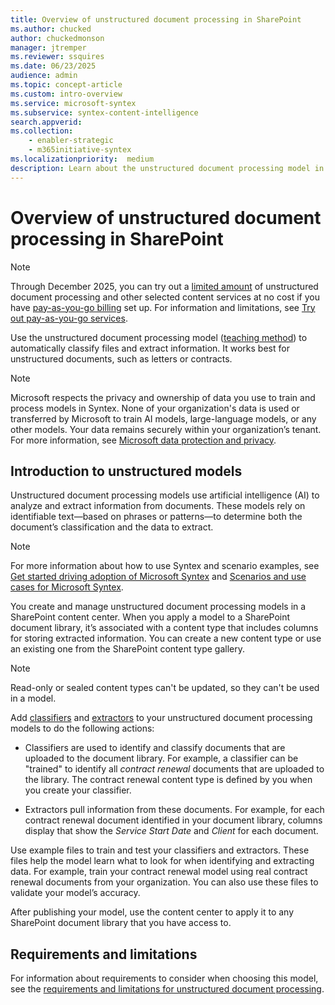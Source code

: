 ```yaml
---
title: Overview of unstructured document processing in SharePoint
ms.author: chucked
author: chuckedmonson
manager: jtremper
ms.reviewer: ssquires
ms.date: 06/23/2025
audience: admin
ms.topic: concept-article
ms.custom: intro-overview
ms.service: microsoft-syntex
ms.subservice: syntex-content-intelligence
search.appverid: 
ms.collection: 
    - enabler-strategic
    - m365initiative-syntex
ms.localizationpriority:  medium
description: Learn about the unstructured document processing model in SharePoint.
---
```


# Overview of unstructured document processing in SharePoint

> [!NOTE]
> Through December 2025, you can try out a [limited amount](promo-syntex.md#included-monthly-capacity) of unstructured document processing and other selected content services at no cost if you have [pay-as-you-go billing](syntex-azure-billing.md) set up. For information and limitations, see [Try out pay-as-you-go services](promo-syntex.md).

<!---</br>

> [!VIDEO https://learn-video.azurefd.net/vod/player?id=0362ab91-3b79-47f4-9930-9a706d55b97d]

</br>--->

Use the unstructured document processing model ([teaching method](create-syntex-model.md#create-a-custom-model)) to automatically classify files and extract information. It works best for unstructured documents, such as letters or contracts.

> [!NOTE]
> Microsoft respects the privacy and ownership of data you use to train and process models in Syntex. None of your organization's data is used or transferred by Microsoft to train AI models, large-language models, or any other models. Your data remains securely within your organization’s tenant. For more information, see [Microsoft data protection and privacy](https://www.microsoft.com/en-us/trust-center/privacy).

## Introduction to unstructured models

Unstructured document processing models use artificial intelligence (AI) to analyze and extract information from documents. These models rely on identifiable text—based on phrases or patterns—to determine both the document’s classification and the data to extract.

> [!NOTE]
> For more information about how to use Syntex and scenario examples, see [Get started driving adoption of Microsoft Syntex](./adoption-getstarted.md) and [Scenarios and use cases for Microsoft Syntex](./adoption-scenarios.md).

You create and manage unstructured document processing models in a SharePoint content center. When you apply a model to a SharePoint document library, it’s associated with a content type that includes columns for storing extracted information. You can create a new content type or use an existing one from the SharePoint content type gallery.

> [!NOTE]
> Read-only or sealed content types can't be updated, so they can't be used in a model.

Add [classifiers](create-a-classifier.md) and [extractors](create-an-extractor.md) to your unstructured document processing models to do the following actions:

- Classifiers are used to identify and classify documents that are uploaded to the document library. For example, a classifier can be "trained" to identify all *contract renewal* documents that are uploaded to the library. The contract renewal content type is defined by you when you create your classifier.

- Extractors pull information from these documents. For example, for each contract renewal document identified in your document library, columns display that show the *Service Start Date* and *Client* for each document.

Use example files to train and test your classifiers and extractors. These files help the model learn what to look for when identifying and extracting data. For example, train your contract renewal model using real contract renewal documents from your organization. You can also use these files to validate your model’s accuracy.

After publishing your model, use the content center to apply it to any SharePoint document library that you have access to.  

## Requirements and limitations

For information about requirements to consider when choosing this model, see the [requirements and limitations for unstructured document processing](requirements-and-limitations.md).

